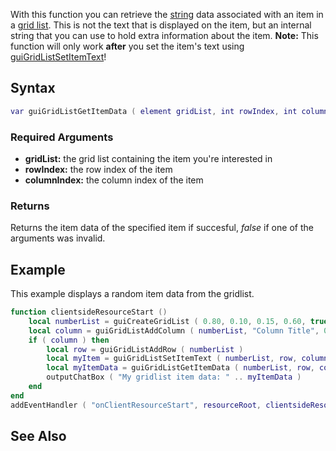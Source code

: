 With this function you can retrieve the [string](/docs/string.md "wikilink") data associated with an item in a [grid list](/Element/GUI/Gridlist.md "wikilink"). This is not the text that is displayed on the item, but an internal string that you can use to hold extra information about the item.
**Note:** This function will only work **after** you set the item's text using [guiGridListSetItemText](/docs/guiGridListSetItemText.md "wikilink")!

Syntax
------

``` lua
var guiGridListGetItemData ( element gridList, int rowIndex, int columnIndex )
```

### Required Arguments

-   **gridList:** the grid list containing the item you're interested in
-   **rowIndex:** the row index of the item
-   **columnIndex:** the column index of the item

### Returns

Returns the item data of the specified item if succesful, *false* if one of the arguments was invalid.

Example
-------

This example displays a random item data from the gridlist.

``` lua
function clientsideResourceStart ()
    local numberList = guiCreateGridList ( 0.80, 0.10, 0.15, 0.60, true )
    local column = guiGridListAddColumn ( numberList, "Column Title", 0.85 )
    if ( column ) then
        local row = guiGridListAddRow ( numberList )
        local myItem = guiGridListSetItemText ( numberList, row, column, tostring( math.random(0, 10) ^ 100 ), false, false )
        local myItemData = guiGridListGetItemData ( numberList, row, column )
        outputChatBox ( "My gridlist item data: " .. myItemData )
    end
end
addEventHandler ( "onClientResourceStart", resourceRoot, clientsideResourceStart )
```

See Also
--------
